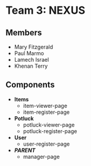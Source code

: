 # Team 3: NEXUS

## Members
- Mary Fitzgerald
- Paul Marmo
- Lamech Israel
- Khenan Terry

## Components
- **Items**
  - item-viewer-page
  - item-register-page
- **Potluck**
  - potluck-viewer-page
  - potluck-register-page
- **User**
  - user-register-page
- ***PARENT***
  - manager-page
